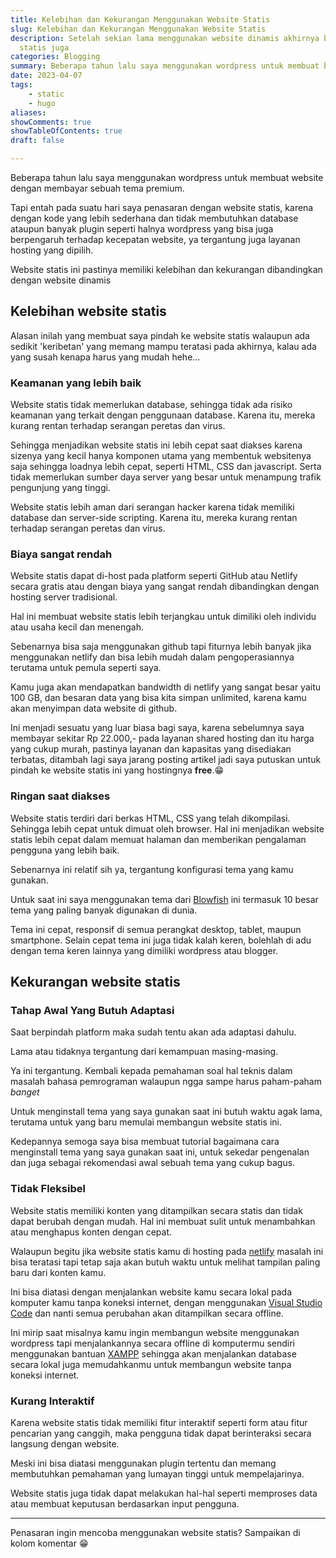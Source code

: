 ```yaml
---
title: Kelebihan dan Kekurangan Menggunakan Website Statis
slug: Kelebihan dan Kekurangan Menggunakan Website Statis
description: Setelah sekian lama menggunakan website dinamis akhirnya beralih ke website
  statis juga
categories: Blogging
summary: Beberapa tahun lalu saya menggunakan wordpress untuk membuat blog dan rela membayar tema yang premium. Tapi pada suatu hari saya penasaran ingin rasanya mencoba website statis.
date: 2023-04-07
tags: 
    - static
    - hugo
aliases: 
showComments: true
showTableOfContents: true
draft: false

---
```

Beberapa tahun lalu saya menggunakan wordpress untuk membuat website dengan membayar sebuah tema premium.

Tapi entah pada suatu hari saya penasaran dengan website statis, karena dengan kode yang lebih sederhana dan tidak membutuhkan database ataupun banyak plugin seperti halnya wordpress yang bisa juga berpengaruh terhadap kecepatan website, ya tergantung juga layanan hosting yang dipilih.

Website statis ini pastinya memiliki kelebihan dan kekurangan dibandingkan dengan website dinamis

## Kelebihan website statis

Alasan inilah yang membuat saya pindah ke website statis walaupun ada sedikit 'keribetan' yang memang mampu teratasi pada akhirnya, kalau ada yang susah kenapa harus yang mudah hehe...

### Keamanan yang lebih baik
 
Website statis tidak memerlukan database, sehingga tidak ada risiko keamanan yang terkait dengan penggunaan database. Karena itu, mereka kurang rentan terhadap serangan peretas dan virus.

Sehingga menjadikan website statis ini lebih cepat saat diakses karena sizenya yang kecil hanya komponen utama yang membentuk websitenya saja sehingga loadnya lebih cepat, seperti HTML, CSS dan javascript. Serta tidak memerlukan sumber daya server yang besar untuk menampung trafik pengunjung yang tinggi.

Website statis lebih aman dari serangan hacker karena tidak memiliki database dan server-side scripting. Karena itu, mereka kurang rentan terhadap serangan peretas dan virus.

### Biaya sangat rendah

Website statis dapat di-host pada platform seperti GitHub atau Netlify secara gratis atau dengan biaya yang sangat rendah dibandingkan dengan hosting server tradisional. 

Hal ini membuat website statis lebih terjangkau untuk dimiliki oleh individu atau usaha kecil dan menengah.

Sebenarnya bisa saja menggunakan github tapi fiturnya lebih banyak jika menggunakan netlify dan bisa lebih mudah dalam pengoperasiannya terutama untuk pemula seperti saya.

Kamu juga akan mendapatkan bandwidth di netlify yang sangat besar yaitu 100 GB, dan besaran data yang bisa kita  simpan unlimited, karena kamu akan menyimpan data website di github.

Ini menjadi sesuatu yang luar biasa bagi saya, karena sebelumnya saya membayar sekitar Rp 22.000,- pada layanan shared hosting dan itu harga yang cukup murah, pastinya layanan dan kapasitas yang disediakan terbatas, ditambah lagi saya jarang posting artikel jadi saya putuskan untuk pindah ke website statis ini yang hostingnya **free**.😁

### Ringan saat diakses

Website statis terdiri dari berkas HTML, CSS yang telah dikompilasi. Sehingga lebih cepat untuk dimuat oleh browser. Hal ini menjadikan website statis lebih cepat dalam memuat halaman dan memberikan pengalaman pengguna yang lebih baik.

Sebenarnya ini relatif sih ya, tergantung konfigurasi tema yang kamu gunakan.

Untuk saat ini saya menggunakan tema dari [Blowfish](https://blowfish.page) ini termasuk 10 besar tema yang paling banyak digunakan di dunia.

Tema ini cepat, responsif di semua perangkat desktop, tablet, maupun smartphone. Selain cepat tema ini juga tidak kalah keren, bolehlah di adu dengan tema keren lainnya yang dimiliki wordpress atau blogger.

<div>
<script async src="https://pagead2.googlesyndication.com/pagead/js/adsbygoogle.js?client=ca-pub-1028861450285140"
     crossorigin="anonymous"></script>
<!-- Iklan horizontal -->
<ins class="adsbygoogle"
     style="display:block"
     data-ad-client="ca-pub-1028861450285140"
     data-ad-slot="1294831496"
     data-ad-format="auto"
     data-full-width-responsive="true"></ins>
<script>
     (adsbygoogle = window.adsbygoogle || []).push({});
</script>
</div>

## Kekurangan website statis

### Tahap Awal Yang Butuh Adaptasi

Saat berpindah platform maka sudah tentu akan ada adaptasi dahulu.

Lama atau tidaknya tergantung dari kemampuan masing-masing. 

Ya ini tergantung. Kembali kepada pemahaman soal hal teknis dalam masalah bahasa pemrograman walaupun ngga sampe harus paham-paham *banget* 

Untuk menginstall tema yang saya gunakan saat ini butuh waktu agak lama, terutama untuk yang baru memulai membangun website statis ini.

Kedepannya semoga saya bisa membuat tutorial bagaimana cara menginstall tema yang saya gunakan saat ini, untuk sekedar pengenalan dan juga sebagai rekomendasi awal sebuah tema yang cukup bagus.

### Tidak Fleksibel

Website statis memiliki konten yang ditampilkan secara statis dan tidak dapat berubah dengan mudah. Hal ini membuat sulit untuk menambahkan atau menghapus konten dengan cepat.

Walaupun begitu jika website statis kamu di hosting pada [netlify](https://netlify.com) masalah ini bisa teratasi tapi tetap saja akan butuh waktu untuk melihat tampilan paling baru dari konten kamu.

Ini bisa diatasi dengan menjalankan website kamu secara lokal pada komputer kamu tanpa koneksi internet, dengan menggunakan [Visual Studio Code](https://code.visualstudio.com/) dan nanti semua perubahan akan ditampilkan secara offline.

Ini mirip saat misalnya kamu ingin membangun website menggunakan wordpress tapi menjalankannya secara offline di komputermu sendiri menggunakan bantuan [XAMPP](https://www.apachefriends.org/download.html) sehingga akan menjalankan database secara lokal juga memudahkanmu untuk membangun website tanpa koneksi internet.

### Kurang Interaktif 

Karena website statis tidak memiliki fitur interaktif seperti form atau fitur pencarian yang canggih, maka pengguna tidak dapat berinteraksi secara langsung dengan website.

Meski ini bisa diatasi menggunakan plugin tertentu dan memang membutuhkan pemahaman yang lumayan tinggi untuk mempelajarinya.

Website statis juga tidak dapat melakukan hal-hal seperti memproses data atau membuat keputusan berdasarkan input pengguna.
***
Penasaran ingin mencoba menggunakan website statis? Sampaikan di kolom komentar 😁
<div>
<script async src="https://pagead2.googlesyndication.com/pagead/js/adsbygoogle.js?client=ca-pub-1028861450285140"
     crossorigin="anonymous"></script>
<!-- Iklan horizontal -->
<ins class="adsbygoogle"
     style="display:block"
     data-ad-client="ca-pub-1028861450285140"
     data-ad-slot="1294831496"
     data-ad-format="auto"
     data-full-width-responsive="true"></ins>
<script>
     (adsbygoogle = window.adsbygoogle || []).push({});
</script>
</div>